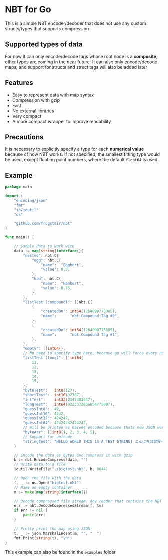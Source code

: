 # NBT for Go

This is a simple NBT encoder/decoder that does not use any custom structs/types that supports compression

## Supported types of data

For now it can only encode/decode tags whose root node is a **composite**, other types are coming in the near future. It can also only encode/decode maps, and support for structs and struct tags will also be added later

## Features

- Easy to represent data with map syntax
- Compression with gzip
- Fast
- No external libraries
- Very compact
- A more compact wrapper to improve readability

## Precautions

It is necessary to explicitly specify a type for each **numerical value** because of how NBT works. If not specified, the smallest fitting type would be used, except floating point numbers, where the default `float64` is used

## Example

```go
package main

import (
    "encoding/json"
    "fmt"
    "io/ioutil"
    "os"

    "github.com/frogstair/nbt"
)

func main() {

    // Sample data to work with
    data := map[string]interface{}{
        "nested": nbt.C{
            "egg": nbt.C{
                "name":  "Eggbert",
                "value": 0.5,
            },
            "ham": nbt.C{
                "name":  "Hambert",
                "value": 0.75,
            },
        },
        "listTest (compound)": []nbt.C{
            {
                "createdOn": int64(1264099775885),
                "name":      "nbt.Compound Tag #0",
            },
            {
                "createdOn": int64(1264099775885),
                "name":      "nbt.Compound Tag #1",
            },
        },
        "empty": []int64{},
        // No need to specify type here, because go will force every number to be an int64
        "listTest (long)": []int64{
            11,
            12,
            13,
            14,
            15,
        },
        "byteTest":   int8(127),
        "shortTest":  int16(32767),
        "intTest":    int32(2147483647),
        "longTest":   int64(9223372036854775807),
        "guessInt8":  42,
        "guessInt16": 4242,
        "guessInt32": 424242,
        "guessInt64": 42424242424242,
        // Will be printed as base64 encoded because thats how JSON works
        "byteArr": []int8{1, 2, 3, 4, 5},
        // Support for unicode
        "stringTest": "HELLO WORLD THIS IS A TEST STRING! こんにちは世界〜",
    }

    // Encode the data as bytes and compress it with gzip
    b := nbt.EncodeCompress(data, "")
    // Write data to a file
    ioutil.WriteFile("./bigtest.nbt", b, 0644)

    // Open the file with the data
    f, _ := os.Open("bigtest.nbt")
    // Make an empty container
    m := make(map[string]interface{})

    // Decode compressed file stream. Any reader that contains the NBT data works
    err := nbt.DecodeCompressedStream(f, &m)
    if err != nil {
        panic(err)
    }

    // Pretty print the map using JSON
    t, _ := json.MarshalIndent(m, "", "  ")
    fmt.Print(string(t), "\n")
}


```

This example can also be found in the `examples` folder
